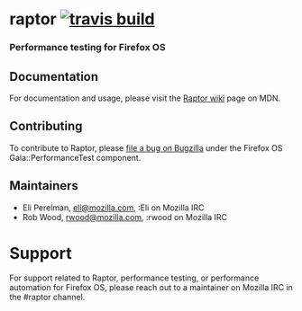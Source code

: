 # raptor [![travis build](https://travis-ci.org/mozilla-raptor/raptor-cli.svg)](https://travis-ci.org/mozilla-raptor/raptor-cli)
### Performance testing for Firefox OS

## Documentation

For documentation and usage, please visit the [Raptor wiki](https://developer.mozilla.org/en-US/Firefox_OS/Platform/Automated_testing/Raptor) page on MDN.

## Contributing

To contribute to Raptor, please [file a bug on Bugzilla](https://bugzilla.mozilla.org/enter_bug.cgi?product=Firefox%20OS&component=Gaia::PerformanceTest) under the Firefox OS Gaia::PerformanceTest component.

## Maintainers

- Eli Perelman, [eli@mozilla.com](mailto:eli@mozilla.com), :Eli on Mozilla IRC
- Rob Wood, [rwood@mozilla.com](mailto:rwood@mozilla.com), :rwood on Mozilla IRC

# Support

For support related to Raptor, performance testing, or performance automation for Firefox OS, please reach out to a maintainer on Mozilla IRC in the #raptor channel.
